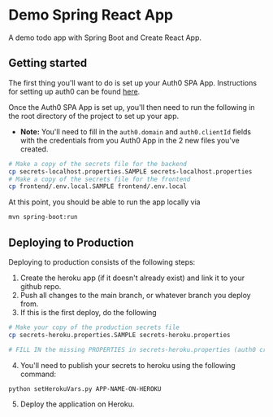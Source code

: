 # Demo Spring React App

A demo todo app with Spring Boot and Create React App.

## Getting started

The first thing you'll want to do is set up your Auth0 SPA App. Instructions for setting up auth0 can be found [here](./frontend/docs/auth0.md).

Once the Auth0 SPA App is set up, you'll then need to run the following in the root directory of the project to set up your app.

- **Note:** You'll need to fill in the `auth0.domain` and `auth0.clientId` fields with the credentials from you Auth0 App in the 2 new files you've created.

```bash
# Make a copy of the secrets file for the backend
cp secrets-localhost.properties.SAMPLE secrets-localhost.properties
# Make a copy of the secrets file for the frontend
cp frontend/.env.local.SAMPLE frontend/.env.local
```

At this point, you should be able to run the app locally via

```bash
mvn spring-boot:run
```

## Deploying to Production

Deploying to production consists of the following steps:

1. Create the heroku app (if it doesn't already exist) and link it to your github repo.
2. Push all changes to the main branch, or whatever branch you deploy from.
3. If this is the first deploy, do the following

```bash
# Make your copy of the production secrets file
cp secrets-heroku.properties.SAMPLE secrets-heroku.properties

# FILL IN the missing PROPERTIES in secrets-heroku.properties (auth0 creds can carry over from localhost file)
```

4. You'll need to publish your secrets to heroku using the following command:

```bash
python setHerokuVars.py APP-NAME-ON-HEROKU
```

5. Deploy the application on Heroku.
